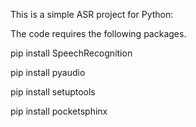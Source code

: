 This is a simple ASR project for Python:

The code requires the following packages.

pip install SpeechRecognition

pip install pyaudio

pip install setuptools

pip install pocketsphinx
